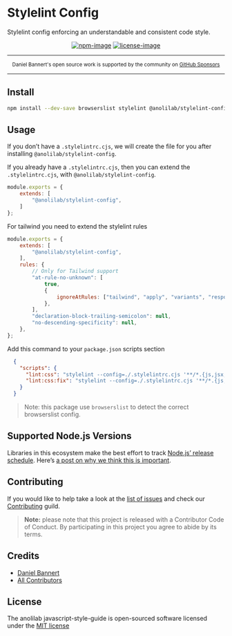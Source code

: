 # Stylelint Config

Stylelint config enforcing an understandable and consistent code style.

<div align="center">

[![npm-image]][npm-url] [![license-image]][license-url]

</div>

---

<div align="center">
    <p>
        <sup>
            Daniel Bannert's open source work is supported by the community on <a href="https://github.com/sponsors/prisis">GitHub Sponsors</a>
        </sup>
    </p>
</div>

---

## Install

```bash
npm install --dev-save browserslist stylelint @anolilab/stylelint-config
```

## Usage

If you don’t have a `.stylelintrc.cjs`, we will create the file for you after installing `@anolilab/stylelint-config`.

If you already have a `.stylelintrc.cjs`, then you can extend the `.stylelintrc.cjs`, with `@anolilab/stylelint-config`.

```js
module.exports = {
    extends: [
        "@anolilab/stylelint-config",
    ]
};
```

For tailwind you need to extend the stylelint rules

```js
module.exports = {
    extends: [
        "@anolilab/stylelint-config",
    ],
    rules: {
        // Only for Tailwind support
        "at-rule-no-unknown": [
            true,
            {
                ignoreAtRules: ["tailwind", "apply", "variants", "responsive", "screen", "@tailwind"],
            },
        ],
        "declaration-block-trailing-semicolon": null,
        "no-descending-specificity": null,
    },
};
```

Add this command to your `package.json` scripts section

```json
  {
    "scripts": {
      "lint:css": "stylelint --config=./.stylelintrc.cjs '**/*.{js,jsx,tsx,ts,less,css,scss,sass}'",
      "lint:css:fix": "stylelint --config=./.stylelintrc.cjs '**/*.{js,jsx,tsx,ts,less,css,scss,sass}' --fix"
    }
  }
```

> Note: this package use `browserslist` to detect the correct browserslist config.

## Supported Node.js Versions

Libraries in this ecosystem make the best effort to track
[Node.js’ release schedule](https://nodejs.org/en/about/releases/). Here’s [a
post on why we think this is important](https://medium.com/the-node-js-collection/maintainers-should-consider-following-node-js-release-schedule-ab08ed4de71a).

Contributing
------------

If you would like to help take a look at the [list of issues](https://github.com/anolilab/javascript-style-guide/issues) and check our [Contributing](.github/CONTRIBUTING.md) guild.

> **Note:** please note that this project is released with a Contributor Code of Conduct. By participating in this project you agree to abide by its terms.

Credits
-------------

- [Daniel Bannert](https://github.com/prisis)
- [All Contributors](https://github.com/anolilab/javascript-style-guide/graphs/contributors)

License
-------------

The anolilab javascript-style-guide is open-sourced software licensed under the [MIT license](https://opensource.org/licenses/MIT)

[license-image]: https://img.shields.io/npm/l/@anolilab/stylelint-config?color=blueviolet&style=for-the-badge
[license-url]: LICENSE.md "license"
[npm-image]: https://img.shields.io/npm/v/@anolilab/stylelint-config/latest.svg?style=for-the-badge&logo=npm
[npm-url]: https://www.npmjs.com/package/@anolilab/stylelint-config/v/latest "npm"
